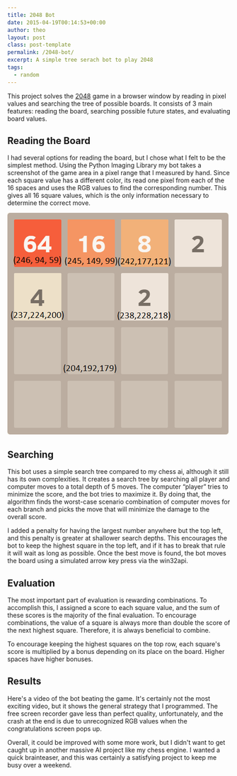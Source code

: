 ```yaml
---
title: 2048 Bot
date: 2015-04-19T00:14:53+00:00
author: theo
layout: post
class: post-template
permalink: /2048-bot/
excerpt: A simple tree serach bot to play 2048
tags:
  - random
---
```


This project solves the <a href="http://gabrielecirulli.github.io/2048/" target="_blank" rel="noopener noreferrer">2048</a> game in a browser window by reading in pixel values and searching the tree of possible boards.
It consists of 3 main features: reading the board, searching possible future states, and evaluating board values.

## Reading the Board

I had several options for reading the board, but I chose what I felt to be the simplest method. Using the Python Imaging Library my bot takes a screenshot of the game area in a pixel range that I measured by hand. Since each square value has a different color, its read one pixel from each of the 16 spaces and uses the RGB values to find the corresponding number. This gives all 16 square values, which is the only information necessary to determine the correct move.

![](/assets/images/2015/2048/2048.png)

## Searching

This bot uses a simple search tree compared to my chess ai, although it still has its own complexities. It creates a search tree by searching all player and computer moves to a total depth of 5 moves. The computer &#8220;player&#8221; tries to minimize the score, and the bot tries to maximize it. By doing that, the algorithm finds the worst-case scenario combination of computer moves for each branch and picks the move that will minimize the damage to the overall score.

I added a penalty for having the largest number anywhere but the top left, and this penalty is greater at shallower search depths. This encourages the bot to keep the highest square in the top left, and if it has to break that rule it will wait as long as possible. Once the best move is found, the bot moves the board using a simulated arrow key press via the win32api.

## **Evaluation**

The most important part of evaluation is rewarding combinations. To accomplish this, I assigned a score to each square value, and the sum of these scores is the majority of the final evaluation. To encourage combinations, the value of a square is always more than double the score of the next highest square. Therefore, it is always beneficial to combine.

To encourage keeping the highest squares on the top row, each square's score is multiplied by a bonus depending on its place on the board. Higher spaces have higher bonuses.

## **Results**

Here's a video of the bot beating the game. It's certainly not the most exciting video, but it shows the general strategy that I programmed. The free screen recorder gave less than perfect quality, unfortunately, and the crash at the end is due to unrecognized RGB values when the congratulations screen pops up.

<span class="embed-youtube" style="text-align:center; display: block;"></span>

Overall, it could be improved with some more work, but I didn't want to get caught up in another massive AI project like my chess engine. I wanted a quick brainteaser, and this was certainly a satisfying project to keep me busy over a weekend.
